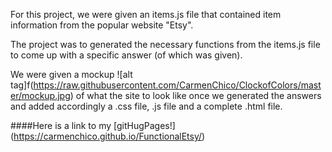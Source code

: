 For this project, we were given an items.js file that contained item information from the popular website "Etsy".

The project was to generated the necessary functions from the items.js file to come up with a specific answer (of which was given).

We were given a mockup ![alt tag]f(https://raw.githubusercontent.com/CarmenChico/ClockofColors/master/mockup.jpg)
 of what the site to look like once we generated the answers and added accordingly a .css file, .js file and a complete .html file.

####Here is a link to my [gitHugPages!] (https://carmenchico.github.io/FunctionalEtsy/)
